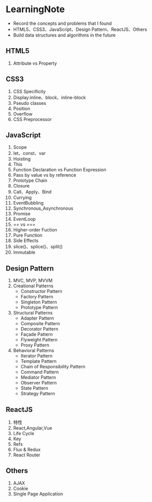 # LearningNote
- Record the concepts and problems that I found
- HTML5、CSS3、JavaScript、Design Pattern、ReactJS、Others
- Build data structures and algorithms in the future 

## HTML5
1. Attribute vs Property

## CSS3
1. CSS Specificity
2. Display:inline、block、inline-block
3. Pseudo classes
4. Position
5. Overflow
6. CSS Preprocessor

## JavaScript
1. Scope
2. let、const、var
3. Hoisting  
4. This  
5. Function Declaration vs Function Expression  
6. Pass by value vs by reference  
7. Prototype Chain  
8. Closure  
9. Call、Apply、Bind  
10. Currying   
11. EventBubbling  
12. Synchronous_Asynchronous  
13. Promise  
14. EventLoop  
15. == vs ===
16. Higher-order Fuction
17. Pure Function
18. Side Effects
19. slice()、splice()、split() 
20. Immutable

## Design Pattern
1. MVC, MVP, MVVM
2. Creational Patterns
    - Constructor Pattern
    - Factory Pattern
    - Singleton Pattern
    - Prototype Pattern
3. Structural Patterns
    - Adapter Pattern 
    - Composite Pattern
    - Decorator Pattern 
    - Façade Pattern
    - Flyweight Pattern 
    - Proxy Pattern
4. Behavioral Patterns
    - Iterator Pattern
    - Template Pattern
    - Chain of Responsibility Pattern
    - Command Pattern 
    - Mediator Pattern
    - Observer Pattern
    - State Pattern
    - Strategy Pattern
## ReactJS
1. 特性
2. React,Angular,Vue
3. Life Cycle 
4. Key
5. Refs
6. Flux & Redux
7. React Router

## Others
1. AJAX
2. Cookie
3. Single Page Application